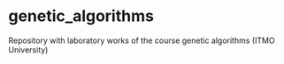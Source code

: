 # genetic_algorithms
Repository with laboratory works of the course genetic algorithms (ITMO University)
